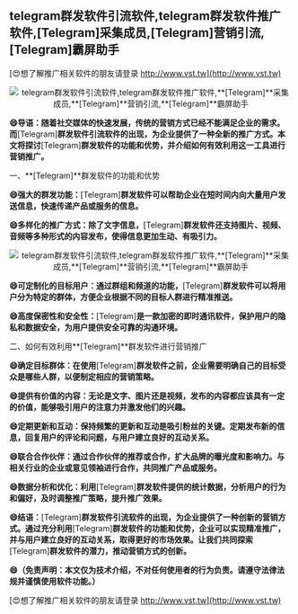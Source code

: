 ## **telegram群发软件引流软件,telegram群发软件推广软件,**[Telegram]**采集成员,**[Telegram]**营销引流,**[Telegram]**霸屏助手**

[😍想了解推广相关软件的朋友请登录 http://www.vst.tw](http://www.vst.tw)

 <center><img src="https://vst.tw/MP4/tuiguang/png/8.png" alt="telegram群发软件引流软件,telegram群发软件推广软件,**[Telegram]**采集成员,**[Telegram]**营销引流,**[Telegram]**霸屏助手"></center>

**😄导语：随着社交媒体的快速发展，传统的营销方式已经不能满足企业的需求。而**[Telegram]**群发软件引流软件的出现，为企业提供了一种全新的推广方式。本文将探讨**[Telegram]**群发软件的功能和优势，并介绍如何有效利用这一工具进行营销推广。**

一、**[Telegram]**群发软件的功能和优势

**😄强大的群发功能：**[Telegram]**群发软件可以帮助企业在短时间内向大量用户发送信息，快速传递产品或服务的信息。**

**😄多样化的推广方式：除了文字信息，**[Telegram]**群发软件还支持图片、视频、音频等多种形式的内容发布，使得信息更加生动、有吸引力。**

 <center><img src="https://vst.tw/MP4/tuiguang/png/2.png" alt="telegram群发软件引流软件,telegram群发软件推广软件,**[Telegram]**采集成员,**[Telegram]**营销引流,**[Telegram]**霸屏助手"></center>

**😄可定制化的目标用户：通过群组和频道的功能，**[Telegram]**群发软件可以将用户分为特定的群体，方便企业根据不同的目标人群进行精准推送。**

**😄高度保密性和安全性：**[Telegram]**是一款加密的即时通讯软件，保护用户的隐私和数据安全，为用户提供安全可靠的沟通环境。**

二、如何有效利用**[Telegram]**群发软件进行营销推广

**😄确定目标群体：在使用**[Telegram]**群发软件之前，企业需要明确自己的目标受众是哪些人群，以便制定相应的营销策略。**

**😄提供有价值的内容：无论是文字、图片还是视频，发布的内容都应该具有一定的价值，能够吸引用户的注意力并激发他们的兴趣。**

**😄定期更新和互动：保持频繁的更新和互动是吸引粉丝的关键。定期发布新的信息，回复用户的评论和问题，与用户建立良好的互动关系。**

**😄联合合作伙伴：通过合作伙伴的推荐或合作，扩大品牌的曝光度和影响力。与相关行业的企业或意见领袖进行合作，共同推广产品或服务。**

**😄数据分析和优化：利用**[Telegram]**群发软件提供的统计数据，分析用户的行为和偏好，及时调整推广策略，提升推广效果。**

**😄结语：**[Telegram]**群发软件引流软件的出现，为企业提供了一种创新的营销方式。通过充分利用**[Telegram]**群发软件的功能和优势，企业可以实现精准推广，并与用户建立良好的互动关系，取得更好的市场效果。让我们共同探索**[Telegram]**群发软件的潜力，推动营销方式的创新。**

**😄（免责声明：本文仅为技术介绍，不对任何使用者的行为负责。请遵守法律法规并谨慎使用软件功能。）**

[😍想了解推广相关软件的朋友请登录 http://www.vst.tw](http://www.vst.tw)



